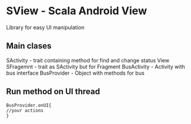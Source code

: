 # SView - Scala Android View
Library for easy UI manipulation

## Main clases
SActivity - trait сontaining method for find and change status View
SFragemnt - trait as SActivity but for Fragment
BusActivity - Activity with bus interface
BusProvider - Object with methods for bus

## Run method on UI thread
```
BusProvider.onUI{
//your actions
}
```
